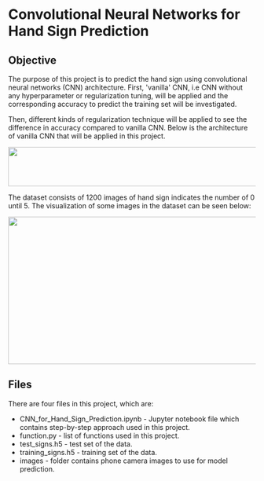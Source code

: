 # Convolutional Neural Networks for Hand Sign Prediction

## Objective
The purpose of this project is to predict the hand sign using convolutional neural networks (CNN) architecture. First, 'vanilla' CNN, i.e CNN without any hyperparameter or regularization tuning, will be applied and the corresponding accuracy to predict the training set will be investigated. 

Then, different kinds of regularization technique will be applied to see the difference in accuracy compared to vanilla CNN. Below is the architecture of vanilla CNN that will be applied in this project.


<p align="center">
  <img width="1100" height="80" src="https://github.com/marcellusruben/Data_Science_Personal_Project/blob/master/CNN_for_Hand_Sign_Prediction/images/CNN.png">
</p>

The dataset consists of 1200 images of hand sign indicates the number of 0 until 5. The visualization of some images in the dataset can be seen below:

<p align="center">
  <img width="1000" height="300" src="https://github.com/marcellusruben/Data_Science_Personal_Project/blob/master/CNN_for_Hand_Sign_Prediction/images/hand.jpg">
</p>

## Files

There are four files in this project, which are:

- CNN_for_Hand_Sign_Prediction.ipynb -  Jupyter notebook file which contains step-by-step approach used in this project.
- function.py - list of functions used in this project.
- test_signs.h5 - test set of the data.
- training_signs.h5 - training set of the data.
- images - folder contains phone camera images to use for model prediction.
